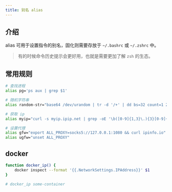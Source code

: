 ```yaml
---
title: 别名 alias
---
```


## 介绍

alias 可用于设置指令的别名，固化则需要存放于 `~/.bashrc` 或 `~/.zshrc` 中。

> 有的时候命令历史提示会更好用，也就是需要更加了解 `zsh` 的生态。



## 常用规则

```bash
# 查找进程
alias pg='ps aux | grep $1'

# 随机字符串
alias random-str="base64 /dev/urandom | tr -d '/+' | dd bs=32 count=1 2>/dev/null && echo \n"

# 获取 ip
alias myip="curl -s myip.ipip.net | grep -oE '\b([0-9]{1,3}\.){3}[0-9]{1,3}\b'"

# 设置代理
alias gfw="export ALL_PROXY=socks5://127.0.0.1:1080 && curl ipinfo.io"
alias ugfw="unset ALL_PROXY"
```



## docker

```bash
function docker_ip() {
    docker inspect --format '{{.NetworkSettings.IPAddress}}' $1
}

# docker_ip some-container
```

